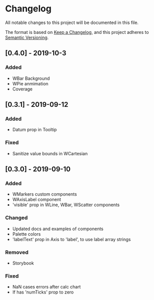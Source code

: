 # Changelog
All notable changes to this project will be documented in this file.

The format is based on [Keep a Changelog](https://keepachangelog.com/en/1.0.0/),
and this project adheres to [Semantic Versioning](https://semver.org/spec/v2.0.0.html).

## [0.4.0] - 2019-10-3
### Added
- WBar Background
- WPie anmimation
- Coverage

## [0.3.1] - 2019-09-12
### Added
- Datum prop in Tooltip

### Fixed
- Sanitize value bounds in WCartesian

## [0.3.0] - 2019-09-10
### Added
- WMarkers custom components
- WAxisLabel component
- 'visible' prop in WLine, WBar, WScatter components

### Changed
- Updated docs and examples of components
- Palette colors
- 'labelText' prop in Axis to 'label', to use label array strings

### Removed
- Storybook

### Fixed
- NaN cases errors after calc chart
- If has 'numTicks' prop to zero